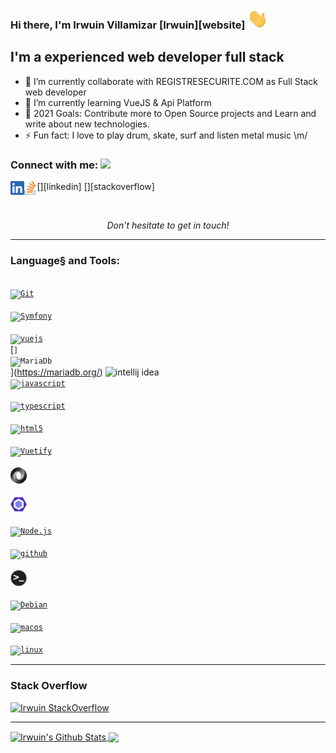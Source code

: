 ### Hi there, I'm Irwuin Villamizar [Irwuin][website] <img src="./Icons/Hi.gif" height="32" />

## I'm a experienced web developer full stack

- 🔭 I’m currently collaborate with REGISTRESECURITE.COM as Full Stack web developer
- 🌱 I’m currently learning VueJS & Api Platform
- 🥅 2021 Goals: Contribute more to Open Source projects and Learn and write about new technologies.
- ⚡ Fun fact: I love to play drum, skate, surf and listen metal music \m/

### Connect with me: <img src="https://media.giphy.com/media/LnQjpWaON8nhr21vNW/giphy.gif" height="32">

[<img align="left" alt="Irwuin | LinkedIn" height="22px" src="./SocialLogo/LinkedIn.png" />][linkedin]
[<img align="left" alt="Irwuin | Stackoverflow" height="22px" src="./SocialLogo/StackOverflow.png" />][stackoverflow]

<br />

<p align=center>
<em>Don't hesitate to get in touch!</em>
</p>

---

### Language§ and Tools:


[<code>
<img alt="Git" width="26px" src="https://img.icons8.com/color/240/000000/git.png">
</code>](https://git-scm.com/)
[<code>
<img alt="Symfony" width="26px" src="https://img.icons8.com/color/240/000000/symfony.png" />
</code>](https://www.symfony.com)
[<code>
<img alt="vuejs" width="26px" src="https://img.icons8.com/color/240/000000/vue-js.png">
</code>](https://vuejs.org)
[<code>]
<img alt="MariaDb" src="https://img.icons8.com/fluency/240/000000/maria-db.png"/>
</code>](https://mariadb.org/)
<img alt="intellij idea" width="26px" src="https://img.icons8.com/color/240/000000/intellij-idea.png" />
[</code>](https://www.jetbrains.com/idea/)
[<code>
<img alt="javascript" width="26px" src="https://img.icons8.com/color/240/000000/javascript.png" />
</code>](https://developer.mozilla.org/en-US/docs/Web/JavaScript)
[<code>
<img alt="typescript" width="26px" src="https://img.icons8.com/color/240/000000/typescript.png">
</code>](https://www.typescriptlang.org/)
[<code>
<img alt="html5" width="26px" src="https://img.icons8.com/color/240/000000/html-5.png">
</code>](https://developer.mozilla.org/en-US/docs/Web/HTML)
[<code>
<img alt="Vuetify" src="https://img.icons8.com/windows/240/000000/vuetify.png"/>
</code>](https://vuetifyjs.com/)
[<code>
<img alt="json" width="26px" src="https://raw.githubusercontent.com/github/explore/80688e429a7d4ef2fca1e82350fe8e3517d3494d/topics/json/json.png">
</code>](https://www.json.org/json-en.html)
[<code>
<img alt="eslint" width="26px" src="https://raw.githubusercontent.com/github/explore/80688e429a7d4ef2fca1e82350fe8e3517d3494d/topics/eslint/eslint.png">
</code>](https://eslint.org/)
[<code>
<img alt="Node.js" width="26px" src="https://img.icons8.com/color/240/000000/nodejs.png">
</code>](https://nodejs.org/en/)
[<code>
<img alt="github" width="26px" src="https://img.icons8.com/ios-glyphs/240/000000/github.png">
</code>](https://github.com/)
[<code>
<img alt="terminal" width="26px" src="https://raw.githubusercontent.com/github/explore/80688e429a7d4ef2fca1e82350fe8e3517d3494d/topics/terminal/terminal.png">
</code>](https://docs.microsoft.com/en-us/windows/terminal/)
[<code>
<img alt="Debian" width="26px" src="https://img.icons8.com/color/240/000000/debian.png"/>
</code>](https://ubuntu.com/)
[<code>
<img alt="macos" width="26px" src="https://img.icons8.com/officel/160/000000/mac-logo.png">
</code>](https://developer.apple.com/macos/)
[<code>
<img alt="linux" width="26px" src="https://img.icons8.com/color/96/000000/linux.png">
</code>](https://www.kernel.org/)

---

### Stack Overflow
[![Irwuin StackOverflow](https://github-readme-stackoverflow-six.vercel.app/?userID=1130539)](https://stackoverflow.com/users/1130539/irwuin)

---

<a href="https://github-readme-stats.vercel.app/api?username=irwinv&show_icons=true&hide_border=true&count_private=true&include_all_commits=true&theme=radical">
<img align="center" alt="Irwuin's Github Stats" src="https://github-readme-stats.vercel.app/api?username=irwinv&show_icons=true&hide_border=true&count_private=true&include_all_commits=true&theme=radical" />
</a>
<a href="https://github-readme-stats.vercel.app/api/top-langs/?username=irwinv&layout=compact&theme=radical">
  <img align="center" src="https://github-readme-stats.vercel.app/api/top-langs/?username=irwinv&layout=compact&theme=radical" />
</a>
